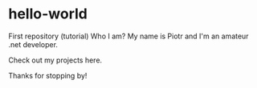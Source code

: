 # hello-world
First repository (tutorial)
Who I am?
My name is Piotr and I'm an
amateur .net developer.

Check out my projects here.

Thanks for stopping by!
